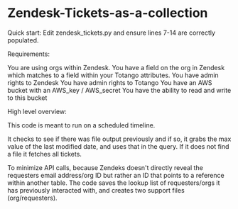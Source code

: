 # Zendesk-Tickets-as-a-collection

Quick start: 
Edit zendesk_tickets.py and ensure lines 7-14 are correctly populated.

Requirements:

You are using orgs within Zendesk.
You have a field on the org in Zendesk which matches to a field within your Totango attributes.
You have admin rights to Zendesk
You have admin rights to Totango
You have an AWS bucket with an AWS_key / AWS_secret
You have the ability to read and write to this bucket

High level overview:

This code is meant to run on a scheduled timeline.

It checks to see if there was file output previously and if so, it grabs the max value of the last modified date, and uses that in the query.  If it does not find a file it fetches all tickets.

To minimize API calls, because Zendeks doesn't directly reveal the requesters email address/org ID but rather an ID that points to a reference within another table.  The code saves the lookup list of requesters/orgs it has previously interacted with, and creates two support files (org/requesters).

